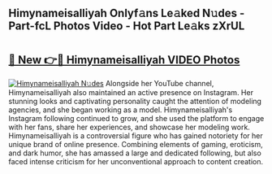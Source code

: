 ## Himynameisalliyah Onlyf𝚊ns Le𝚊ked N𝚞des - Part-fcL Photos Video - Hot Part Le𝚊ks zXrUL

# <h2><a href="http://ab17146.deff.icu/?id=Himynameisalliyah">🔗 New 👉🔴 Himynameisalliyah VIDEO Photos</a></h2>

[![Himynameisalliyah N𝚞des](https://i.imgur.com/rIISA9y.gif)](http://ab17146.deff.icu/?id=Himynameisalliyah)
Alongside her YouTube channel, Himynameisalliyah also maintained an active presence on Instagram. Her stunning looks and captivating personality caught the attention of modeling agencies, and she began working as a model. Himynameisalliyah's Instagram following continued to grow, and she used the platform to engage with her fans, share her experiences, and showcase her modeling work. Himynameisalliyah is a controversial figure who has gained notoriety for her unique brand of online presence. Combining elements of gaming, eroticism, and dark humor, she has amassed a large and dedicated following, but also faced intense criticism for her unconventional approach to content creation.
